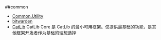 ##common

* [Common.Utility](https://github.com/Jimmey-Jiang/Common.Utility)
* [bitwarden](https://github.com/bitwarden/core.git)
* [CatLib](https://github.com/CatLib/Core.git)
CatLib Core 是 CatLib 的最小可用框架。仅提供最基础的功能，是其他框架开发者作为基础的理想选择